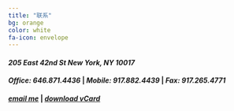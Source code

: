 ```yaml
---
title: "联系"
bg: orange
color: white
fa-icon: envelope
---
```


<h4>
<i class="fa fa-map-marker">
205 East 42nd St
New York, NY 10017
</i>
</h4>
<h4> 
<i class="fa fa-phone">Office: 646.871.4436</i> | 
<i class="fa fa-mobile">Mobile: 917.882.4439</i> |
<i class="fa fa-fax">Fax: 917.265.4771</i>
</h4>
<h4>
	<a href="mailto:phyllis.pei@elliman.com"><i class="fa fa-envelope-o">email me</i></a> | 
	<a href="img/Phyllis_Pei.vcf"><i class="fa fa-download">download vCard</i></a>
</h4>